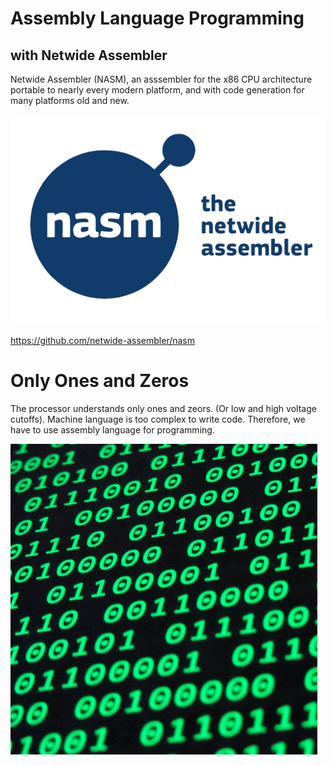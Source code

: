 # Assembly Language Programming

##  with Netwide Assembler

Netwide Assembler (NASM), an asssembler for the x86 CPU architecture portable to nearly every modern platform, and with code generation for many platforms old and new.

![NASM](netwide.png)

https://github.com/netwide-assembler/nasm

# Only Ones and Zeros

The processor understands only ones and zeors. (Or low and high voltage cutoffs). Machine language is too complex to write code. Therefore, we have to use assembly language for programming.

![1s+0s](1s0s.png)